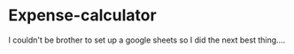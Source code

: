 # Expense-calculator
I couldn't be brother to set up a google sheets so I did the next best thing....
